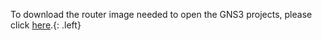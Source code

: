 To download the router image needed to open the GNS3 projects, please click [here](https://drive.google.com/file/d/1allQUBaDg8Ubc299g-gp2j8IxIOWmVtj/view?usp=sharing).{: .left}
